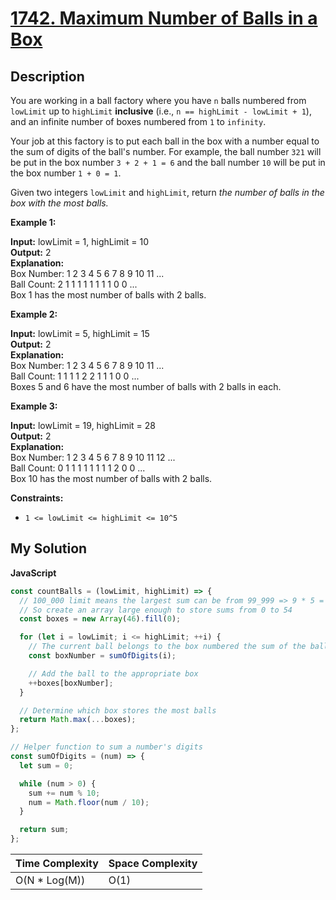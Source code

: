 # [1742. Maximum Number of Balls in a Box](https://leetcode.com/problems/maximum-number-of-balls-in-a-box)

## Description

You are working in a ball factory where you have `n` balls numbered from `lowLimit` up to `highLimit` **inclusive** (i.e., `n == highLimit - lowLimit + 1`), and an infinite number of boxes numbered from `1` to `infinity`.

Your job at this factory is to put each ball in the box with a number equal to the sum of digits of the ball's number. For example, the ball number `321` will be put in the box number `3 + 2 + 1 = 6` and the ball number `10` will be put in the box number `1 + 0 = 1`.

Given two integers `lowLimit` and `highLimit`, return _the number of balls in the box with the most balls._

**Example 1:**

**Input:** lowLimit = 1, highLimit = 10  
**Output:** 2  
**Explanation:**  
Box Number: 1 2 3 4 5 6 7 8 9 10 11 ...  
Ball Count: 2 1 1 1 1 1 1 1 1 0 0 ...  
Box 1 has the most number of balls with 2 balls.

**Example 2:**

**Input:** lowLimit = 5, highLimit = 15  
**Output:** 2  
**Explanation:**  
Box Number: 1 2 3 4 5 6 7 8 9 10 11 ...  
Ball Count: 1 1 1 1 2 2 1 1 1 0 0 ...  
Boxes 5 and 6 have the most number of balls with 2 balls in each.

**Example 3:**

**Input:** lowLimit = 19, highLimit = 28  
**Output:** 2  
**Explanation:**  
Box Number: 1 2 3 4 5 6 7 8 9 10 11 12 ...  
Ball Count: 0 1 1 1 1 1 1 1 1 2 0 0 ...  
Box 10 has the most number of balls with 2 balls.

**Constraints:**

- `1 <= lowLimit <= highLimit <= 10^5`

## My Solution

**JavaScript**

```js
const countBalls = (lowLimit, highLimit) => {
  // 100_000 limit means the largest sum can be from 99_999 => 9 * 5 = 45
  // So create an array large enough to store sums from 0 to 54
  const boxes = new Array(46).fill(0);

  for (let i = lowLimit; i <= highLimit; ++i) {
    // The current ball belongs to the box numbered the sum of the ball's digits
    const boxNumber = sumOfDigits(i);

    // Add the ball to the appropriate box
    ++boxes[boxNumber];
  }

  // Determine which box stores the most balls
  return Math.max(...boxes);
};

// Helper function to sum a number's digits
const sumOfDigits = (num) => {
  let sum = 0;

  while (num > 0) {
    sum += num % 10;
    num = Math.floor(num / 10);
  }

  return sum;
};
```

| Time Complexity | Space Complexity |
| --------------- | ---------------- |
| O(N \* Log(M))  | O(1)             |
